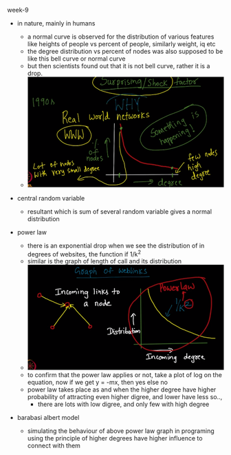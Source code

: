 week-9

- in nature, mainly in humans
	- a normal curve is observed for the distribution of various features like heights of people vs percent of people, similarly weight, iq etc
	- the degree distribution vs percent of nodes was also supposed to be like this bell curve or normal curve
	- but then scientists found out that it is not bell curve, rather it is a drop.
	- ![cd7ce10994d98feac0a40af366a056a5.png](./_resources/0d551adb2bc34e6e86a934253faf1f1e.png)
- central random variable
	- resultant which is sum of several random variable gives a normal distribution
	
- power law
	- there is an exponential drop when we see the distribution of in degrees of websites, the function if 1/k<sup>2</sup>
	- similar is the graph of length of call and its distribution
	- ![64da7e511cb7d1cb7141fc223958ca73.png](./_resources/f51fea5678884d9b9c5f8a6d100e5457.png)
	- to confirm that the power law applies or not, take a plot of log on the equation, now if we get y = -mx, then yes else no
	- power law takes place as and when the higher degree have higher probability of attracting even higher digree, and lower have less so.., 
		- there are lots with low digree, and only few with high degree


- barabasi albert model
	- simulating the behaviour of above power law graph in programing using the principle of higher degrees have higher influence to connect with them